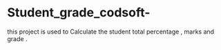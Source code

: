 # Student_grade_codsoft-
this project is used to Calculate the student total percentage , marks and grade .
